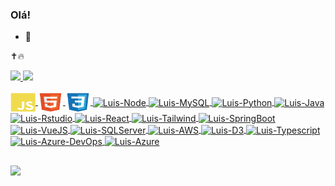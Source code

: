 ### Olá!


- 🌱
 
✝️🔥

<div>
  <a href="https://github.com/LuisNunesH">
  <img height="180em" src="https://github-readme-stats.vercel.app/api?username=LuisNunesH&show_icons=true&theme=gruvbox&include_all_commits=true&count_private=true"/>
  <img height="180em" src="https://github-readme-stats.vercel.app/api/top-langs/?username=LuisNunesH&layout=compact&langs_count=7&theme=gruvbox"/>
</div>

<div style="display: inline_block"><br>
  <img align="center" alt="Luis-Js" height="30" width="40" src="https://raw.githubusercontent.com/devicons/devicon/master/icons/javascript/javascript-plain.svg">
  <img align="center" alt="Luis-HTML" height="30" width="40" src="https://raw.githubusercontent.com/devicons/devicon/master/icons/html5/html5-original.svg">
  <img align="center" alt="Luis-CSS" height="30" width="40" src="https://raw.githubusercontent.com/devicons/devicon/master/icons/css3/css3-original.svg">
  <img align="center" alt="Luis-Node" height="30" width="40" src="https://cdn.jsdelivr.net/gh/devicons/devicon/icons/nodejs/nodejs-original.svg" />
  <img align="center" alt="Luis-MySQL" height="30" width="40" src="https://cdn.jsdelivr.net/gh/devicons/devicon/icons/mysql/mysql-original.svg" />
  <img align="center" alt="Luis-Python" height="30" width="40" src="https://cdn.jsdelivr.net/gh/devicons/devicon/icons/python/python-original.svg" />
  <img align="center" alt="Luis-Java" height="30" width="40" src="https://cdn.jsdelivr.net/gh/devicons/devicon/icons/java/java-original-wordmark.svg" />
  <img align="center" alt="Luis-Rstudio" height="30" width="40" src="https://cdn.jsdelivr.net/gh/devicons/devicon/icons/rstudio/rstudio-original.svg" />
  <img align="center" alt="Luis-React" height="30" width="40" src="https://cdn.jsdelivr.net/gh/devicons/devicon/icons/react/react-original.svg" />
  <img align="center" alt="Luis-Tailwind" height="30" width="40" src="https://cdn.jsdelivr.net/gh/devicons/devicon/icons/tailwindcss/tailwindcss-original-wordmark.svg" />
  <img align="center" alt="Luis-SpringBoot" height="30" width="40" src="https://cdn.jsdelivr.net/gh/devicons/devicon/icons/spring/spring-original-wordmark.svg" />
  <img align="center" alt="Luis-VueJS" height="30" width="40" src="https://cdn.jsdelivr.net/gh/devicons/devicon@latest/icons/vuejs/vuejs-original-wordmark.svg" />
  <img align="center" alt="Luis-SQLServer" height="30" width="40" src="https://cdn.jsdelivr.net/gh/devicons/devicon@latest/icons/microsoftsqlserver/microsoftsqlserver-original-wordmark.svg" />
  <img align="center" alt="Luis-AWS" height="30" width="40" src="https://cdn.jsdelivr.net/gh/devicons/devicon@latest/icons/amazonwebservices/amazonwebservices-original-wordmark.svg" />
  <img align="center" alt="Luis-D3" height="30" width="40" src="https://cdn.jsdelivr.net/gh/devicons/devicon@latest/icons/d3js/d3js-original.svg" />
  <img align="center" alt="Luis-Typescript" height="30" width="40" src="https://cdn.jsdelivr.net/gh/devicons/devicon@latest/icons/azuredevops/azuredevops-original.svg" />
  <img align="center" alt="Luis-Azure-DevOps" height="30" width="40" src="https://cdn.jsdelivr.net/gh/devicons/devicon@latest/icons/typescript/typescript-original.svg" />
  <img align="center" alt="Luis-Azure" height="30" width="40" src="https://cdn.jsdelivr.net/gh/devicons/devicon@latest/icons/azure/azure-original-wordmark.svg" />
</div>
  
  ##
  <div>
  <a href="https://www.linkedin.com/in/luis-henrique-bb954a193/" target="_blank"><img src="https://img.shields.io/badge/-LinkedIn-%230077B5?style=for-the-badge&logo=linkedin&logoColor=white" target="_blank"></a>
</div>
